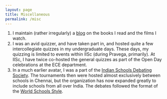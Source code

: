 ```yaml
---
layout: page
title: Miscellaneous
permalink: /misc
---
```

1. I maintain (rather irregularly) a [blog](https://paperpenandfilm.wordpress.com/) on the books I read and the films I watch.
2. I was an avid quizzer, and have taken part in, and hosted quite a few intercollegiate quizzes in my undergraduate days. These days, my quizzing is limited to events within IISc (during Pravega, primarily).
At IISc, I have twice co-hosted the general quizzes as part of the Open Day celebrations at the ECE department.
3. In a much earlier avatar, I was a part of the [Indian Schools Debating Society](https://indianschoolsdebatingsociety.com/). The tournaments then were hosted almost exclusively between schools in Chennai, but the organization has now expanded greatly to include schools from all over India. The debates followed the format of the [World Schools Style](https://en.wikipedia.org/wiki/World_Schools_Style_debate).
